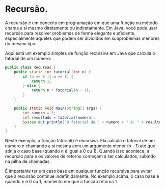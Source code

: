 # Recursão.

A recursão é um conceito em programação em que uma função ou método chama a si mesmo diretamente ou indiretamente. Em Java, você pode usar recursão para resolver problemas de forma elegante e eficiente, especialmente aqueles que podem ser divididos em subproblemas menores do mesmo tipo.

Aqui está um exemplo simples de função recursiva em Java que calcula o fatorial de um número:
~~~ Java
public class Recursao {
    public static int fatorial(int n) {
        if (n == 0 || n == 1) {
            return 1;
        } else {
            return n * fatorial(n - 1);
        }
    }

    public static void main(String[] args) {
        int numero = 5;
        int resultado = fatorial(numero);
        System.out.println("O fatorial de " + numero + " é: " + resultado);
    }
}
~~~

Neste exemplo, a função fatorial() é recursiva. Ela calcula o fatorial de um número n chamando a si mesma com um argumento menor (n - 1) até que atinja o caso base (quando n é igual a 0 ou 1). Quando isso acontece, a recursão para e os valores de retorno começam a ser calculados, subindo na pilha de chamadas.

É importante ter um caso base em qualquer função recursiva para evitar que a recursão continue indefinidamente. No exemplo acima, o caso base é quando n é 0 ou 1, momento em que a função retorna 1.